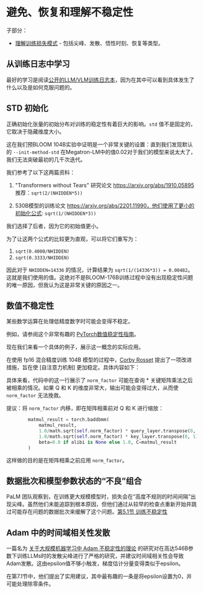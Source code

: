 # 避免、恢复和理解不稳定性

子部分：

* [理解训练损失模式](training-loss-patterns.md) - 包括尖峰、发散、悟性时刻、恢复等类型。

## 从训练日志中学习

最好的学习是阅读[公开的LLM/VLM训练日志本](../../resources#publicly-available-training-llmvlm-logbooks)，因为在其中可以看到具体发生了什么以及是如何克服问题的。

## STD 初始化

正确初始化张量的初始分布对训练的稳定性有着巨大的影响。`std` 值不是固定的，它取决于隐藏维度大小。

这在我们预BLOOM 104B实验中证明是一个非常关键的设置：直到我们发现默认的 `--init-method-std` 在Megatron-LM中的值0.02对于我们的模型来说太大了，我们无法突破最初的几千次迭代。

我们参考了以下这两篇资料：

1. "Transformers without Tears" 研究论文 https://arxiv.org/abs/1910.05895 推荐：`sqrt(2/(NHIDDEN*5))`

2. 530B模型的训练论文 https://arxiv.org/abs/2201.11990，他们使用了更小的初始化公式: `sqrt(1/(NHIDDEN*3))`

我们选择了后者，因为它的初始值更小。

为了让这两个公式的比较更为直观，可以将它们重写为：
1. `sqrt(0.4000/NHIDDEN)`
2. `sqrt(0.3333/NHIDDEN)`

因此对于 `NHIDDEN=14336` 的情况，计算结果为 `sqrt(1/(14336*3)) = 0.00482`。这就是我们使用的值。这绝对不是BLOOM-176B训练过程中没有出现稳定性问题的唯一原因，但我认为这是非常关键的原因之一。

## 数值不稳定性

某些数学运算在处理低精度数字时可能会变得不稳定。

例如，请参阅这个非常有趣的 [PyTorch数值稳定性指南](https://pytorch.org/docs/stable/notes/numerical_accuracy.html)。

现在我们来看一个具体的例子，展示这一概念的实际应用。

在使用 fp16 混合精度训练 104B 模型的过程中，[Corby Rosset](https://github.com/corbyrosset) 提出了一项改进措施，旨在使 [自注意力机制] 更加稳定。具体内容如下：

具体来看，代码中的这一行展示了 `norm_factor` 可能在查询 * 关键矩阵乘法之后被相乘的情况。如果 Q 和 K 的维度非常大，输出可能会变得过大，从而使 `norm_factor` 无法挽救。

提议：将 `norm_factor` 内移，即在矩阵相乘前对 Q 和 K 进行缩放：
```python
        matmul_result = torch.baddbmm(
            matmul_result,
            1.0/math.sqrt(self.norm_factor) * query_layer.transpose(0, 1),   # [b * np, sq, hn]
            1.0/math.sqrt(self.norm_factor) * key_layer.transpose(0, 1).transpose(1, 2),  # [b * np, hn, sk]
            beta=0.0 if alibi is None else 1.0, C=matmul_result
        )

```

这样做的目的是在矩阵相乘之前应用 `norm_factor`。

## 数据批次和模型参数状态的“不良”组合

PaLM 团队观察到，在训练更大规模模型时，损失会在“高度不规则的时间间隔”出现尖峰。虽然他们未能追踪到根本原因，但他们通过从较早的检查点重新开始并跳过可能存在问题的数据批次来缓解了这个问题。[第5.1节 训练不稳定性](https://arxiv.org/pdf/2204.02311.pdf)

## Adam 中的时间域相关性发散

一篇名为 [关于大规模机器学习中 Adam 不稳定性的理论](https://arxiv.org/abs/2304.09871) 的研究对在高达546B参数下训练LLMs时的发散尖峰进行了严格的研究，并建议时间域相关性会导致Adam发散。这由epsilon值不够小触发，梯度估计分量变得类似于epsilon。

在第7.1节中，他们提出了实用建议，其中最有趣的一条是将epsilon设置为0，并可能处理除零条件。